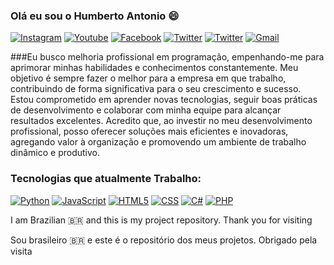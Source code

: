 
### Olá eu sou o Humberto Antonio 😄

[![Instagram](    https://img.shields.io/badge/Instagram-E4405F?style=for-the-badge&logo=instagram&logoColor=white)](https://www.instagram.com/humbertofilhojr/)
[![Youtube](https://img.shields.io/badge/YouTube-FF0000?style=for-the-badge&logo=youtube&logoColor=white)](https://www.youtube.com/@Humberto-xy4ox)
[![Facebook](https://img.shields.io/badge/Facebook-1877F2?style=for-the-badge&logo=facebook&logoColor=white)](https://www.facebook.com/humberto.antoniodasilvapintofilho/)
[![Twitter](https://img.shields.io/badge/Twitter-1DA1F2?style=for-the-badge&logo=twitter&logoColor=white)](https://x.com/humberto3560/)
[![Twitter](https://img.shields.io/badge/TikTok-000000?style=for-the-badge&logo=tiktok&logoColor=white)](https://www.tiktok.com/@.humberto3560)
[![Gmail]( https://img.shields.io/badge/Gmail-D14836?style=for-the-badge&logo=gmail&logoColor=white)](https://mail.google.com/mail/u/0/?ogbl#inbox?compose=jrjtXSnhBlKPHpTVjqRgpHpTKKVqWVtjBkNKJMSwqLPNXFBhQFPKhRZWpJgTrBLDBKcJnCQZ)

###Eu busco melhoria profissional em programação, empenhando-me para aprimorar minhas habilidades e conhecimentos constantemente. Meu objetivo é sempre fazer o melhor para a empresa em que trabalho, contribuindo de forma significativa para o seu crescimento e sucesso. Estou comprometido em aprender novas tecnologias, seguir boas práticas de desenvolvimento e colaborar com minha equipe para alcançar resultados excelentes. Acredito que, ao investir no meu desenvolvimento profissional, posso oferecer soluções mais eficientes e inovadoras, agregando valor à organização e promovendo um ambiente de trabalho dinâmico e produtivo.

### Tecnologias que atualmente Trabalho:

[![Python](https://img.shields.io/badge/Python-3776AB?style=for-the-badge&logo=python&logoColor=white)](https://www.python.org/)
[![JavaScript](https://img.shields.io/badge/JavaScript-F7DF1E?style=for-the-badge&logo=javascript&logoColor=black)](https://pt.wikipedia.org/wiki/JavaScript)
[![HTML5](https://img.shields.io/badge/HTML5-E34F26?style=for-the-badge&logo=html5&logoColor=white)](https://pt.wikipedia.org/wiki/HTML5)
[![CSS](       https://img.shields.io/badge/CSS3-1572B6?style=for-the-badge&logo=css3&logoColor=white)](https://en.wikipedia.org/wiki/CSS)
[![C#](https://img.shields.io/badge/C%23-239120?style=for-the-badge&logo=c-sharp&logoColor=white)](https://learn.microsoft.com/pt-br/dotnet/csharp/)
[![PHP](https://img.shields.io/badge/PHP-777BB4?style=for-the-badge&logo=php&logoColor=white)](https://www.php.net/)

I am Brazilian 🇧🇷 and this is my project repository. Thank you for visiting

Sou brasileiro 🇧🇷 e este é o repositório dos meus projetos. Obrigado pela visita

